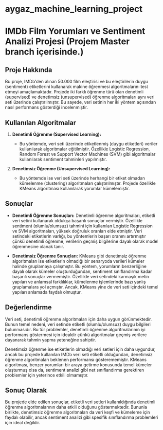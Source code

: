 # aygaz_machine_learning_project
# IMDb Film Yorumları ve Sentiment Analizi Projesi (Projem Master branch içerisinde.)

## Proje Hakkında
Bu proje, IMDb'den alınan 50.000 film eleştirisi ve bu eleştirilerin duygu (sentiment) etiketlerini kullanarak makine öğrenmesi algoritmalarını test etmeyi amaçlamaktadır. Projede iki farklı öğrenme türü olan denetimli (supervised) ve denetimsiz (unsupervised) öğrenme algoritmaları aynı veri seti üzerinde çalıştırılmıştır. Bu sayede, veri setinin her iki yöntem açısından nasıl performans gösterdiği incelenmiştir.

## Kullanılan Algoritmalar
1. **Denetimli Öğrenme (Supervised Learning):**
   - Bu yöntemde, veri seti üzerinde etiketlenmiş (duygu etiketleri) veriler kullanılarak algoritmalar eğitilmiştir. Özellikle Logistic Regression, Random Forest ve Support Vector Machines (SVM) gibi algoritmalar kullanılarak sentiment tahminleri yapılmıştır.
   
2. **Denetimsiz Öğrenme (Unsupervised Learning):**
   - Bu yöntemde ise veri seti üzerinde herhangi bir etiket olmadan kümelenme (clustering) algoritmaları çalıştırılmıştır. Projede özellikle KMeans algoritması kullanılarak yorumlar kümelemiştir.

## Sonuçlar
- **Denetimli Öğrenme Sonuçları:** 
  Denetimli öğrenme algoritmaları, etiketli veri setini kullanarak oldukça başarılı sonuçlar vermiştir. Özellikle sentiment (olumlu/olumsuz) tahmini için kullanılan Logistic Regression ve SVM algoritmaları, yüksek doğruluk oranları elde etmiştir. Veri setindeki etiketlerin varlığı, bu yöntemlerin başarı oranını artırmıştır çünkü denetimli öğrenme, verilerin geçmiş bilgilerine dayalı olarak model öğrenmesine olanak tanır.
  
- **Denetimsiz Öğrenme Sonuçları:**
  KMeans gibi denetimsiz öğrenme algoritmaları ise etiketlerin olmadığı bir senaryoda verileri kümeler halinde gruplamaya çalışmıştır. Bu yöntem, yorumların benzerliğine dayalı olarak kümeler oluşturduğundan, sentiment sınıflandırma kadar başarılı sonuçlar vermemiştir. Özellikle veri setindeki karmaşık metin yapıları ve anlamsal farklılıklar, kümelenme işlemlerinde bazı yanlış gruplamalara yol açmıştır. Ancak, KMeans yine de veri seti içindeki temel yapıları anlamada faydalı olmuştur.

## Değerlendirme
Veri seti, denetimli öğrenme algoritmaları için daha uygun görünmektedir. Bunun temel nedeni, veri setinde etiketli (olumlu/olumsuz) duygu bilgileri bulunmasıdır. Bu tür problemler, denetimli öğrenme algoritmalarının iyi performans göstermesi için idealdir çünkü algoritmalar geçmiş verilere dayanarak tahmin yapma yeteneğine sahiptir.

Denetimsiz öğrenme ise etiketlerin olmadığı veri setleri için daha uygundur, ancak bu projede kullanılan IMDb veri seti etiketli olduğundan, denetimsiz öğrenme algoritmaları beklenen performansı gösterememiştir. KMeans algoritması, benzer yorumları bir araya getirme konusunda temel kümeler oluşturmuş olsa da, sentiment analizi gibi net sınıflandırma gerektiren problemler için yeterince etkili olmamıştır.

## Sonuç Olarak
Bu projede elde edilen sonuçlar, etiketli veri setleri kullanıldığında denetimli öğrenme algoritmalarının daha etkili olduğunu göstermektedir. Bununla birlikte, denetimsiz öğrenme algoritmaları da veri keşfi ve kümeleme için faydalı olabilir, ancak sentiment analizi gibi spesifik sınıflandırma problemleri için ideal değildir.
